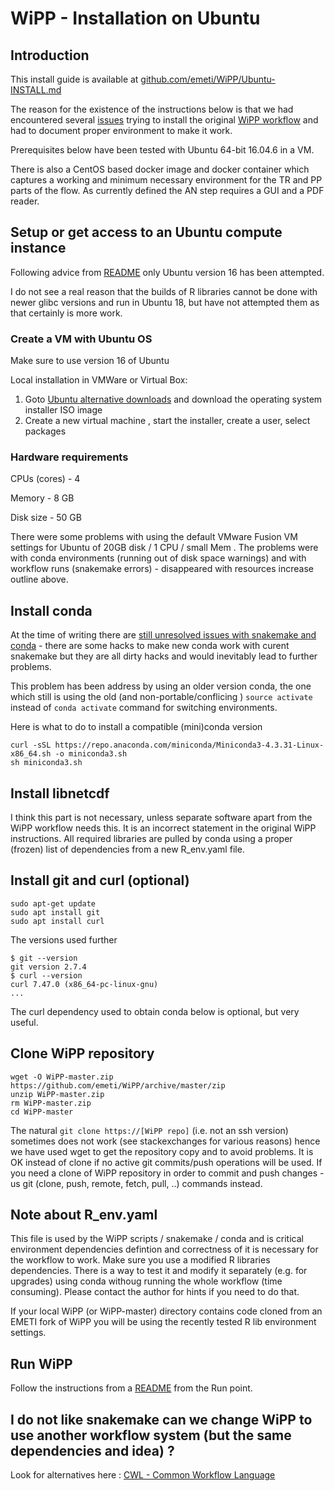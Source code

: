 # WiPP - Installation on Ubuntu

## Introduction

This install guide is available at [github.com/emeti/WiPP/Ubuntu-INSTALL.md](https://github.com/emeti/WiPP/Ubuntu-INSTALL.md)

The reason for the existence of the instructions below is that we had encountered several [issues](https://github.com/bihealth/WiPP/issues)  trying to install the original [WiPP workflow](https://github.com/bihealth/WiPP) and had to document proper environment to make it work.

Prerequisites below have been tested with Ubuntu 64-bit 16.04.6 in a VM.

There is also a CentOS based docker image and docker container which captures a working and minimum necessary environment for the  TR and PP parts of the flow. As currently defined the AN step requires a GUI and a PDF reader.

## Setup or get access to an Ubuntu compute instance

Following advice from [README](./REAMDE.md) only Ubuntu version 16 has been attempted. 

I do not see a real reason that the builds of R libraries cannot be done with newer glibc versions and run in Ubuntu 18, but have not attempted them as that certainly is more work.

### Create a VM with Ubuntu OS

Make sure to use version 16 of Ubuntu

Local installation in VMWare or Virtual Box:

1. Goto [Ubuntu alternative downloads](https://ubuntu.com/download/alternative-downloads) and download the operating system installer ISO image
2. Create a new virtual machine , start the installer, create a user, select packages


### Hardware requirements

CPUs (cores) - 4

Memory - 8 GB

Disk size - 50 GB 

There were some problems with using the default VMware Fusion VM settings for Ubuntu of 20GB disk / 1 CPU / small Mem . 
The problems were with conda environments (running out of disk space warnings) and with workflow runs (snakemake errors) - disappeared with resources increase outline above.

## Install conda

At the time of writing  there are [still unresolved issues with snakemake and conda](https://bitbucket.org/snakemake/snakemake/issues/1115/cannot-activate-conda-enironment-using ) - there are some hacks to make new conda work with curent snakemake but they are all dirty hacks and would inevitably lead to further problems.

This problem has been address by using an older version conda, the one which still is using the old (and non-portable/conflicing ) ``source activate`` instead of ``conda activate`` command for switching environments.

Here is what to do to install a compatible (mini)conda version 

```
curl -sSL https://repo.anaconda.com/miniconda/Miniconda3-4.3.31-Linux-x86_64.sh -o miniconda3.sh
sh miniconda3.sh
```

## Install libnetcdf

I think this part is not necessary, unless separate software apart from the WiPP workflow needs this. 
It is an incorrect statement in the original WiPP instructions.
All required libraries are pulled by conda using a proper (frozen) list of dependencies from a new R\_env.yaml file.

## Install git and curl (optional)

```
sudo apt-get update
sudo apt install git
sudo apt install curl
```

The versions used further
```
$ git --version
git version 2.7.4
$ curl --version
curl 7.47.0 (x86_64-pc-linux-gnu)
...
``` 

The curl dependency used to obtain conda below is optional, but very useful.


## Clone WiPP repository

```
wget -O WiPP-master.zip https://github.com/emeti/WiPP/archive/master/zip
unzip WiPP-master.zip
rm WiPP-master.zip
cd WiPP-master
```

The natural ``git clone https://[WiPP repo]`` (i.e. not an ssh version) sometimes does not work (see stackexchanges for various reasons) hence we have used wget to get the repository copy and to avoid problems. It is OK instead of clone if no active git commits/push operations will be used. If you need a clone of WiPP repository in order to commit and push changes - us git (clone, push, remote, fetch, pull, ..) commands instead.

## Note about R\_env.yaml

This file is used by the WiPP scripts / snakemake / conda and is critical environment dependencies defintion and correctness of it is necessary for the workflow to work. Make sure you use a modified R libraries dependencies. There is a way to test it and modify it separately (e.g. for upgrades) using conda withoug running the whole workflow (time consuming). Please contact the author for hints if you need to do that. 

If your local  WiPP (or WiPP-master) directory contains code cloned from an EMETI fork of WiPP you will be using the recently tested R lib environment settings.

## Run WiPP
Follow the instructions from a [README](../README.md) from the Run point.

## I do not like snakemake can we change WiPP to use another workflow system (but the same dependencies and idea) ?

Look for alternatives here : 
[CWL - Common Workflow Language ](https://github.com/common-workflow-language/common-workflow-language/wiki/Existing-Workflow-systems)


